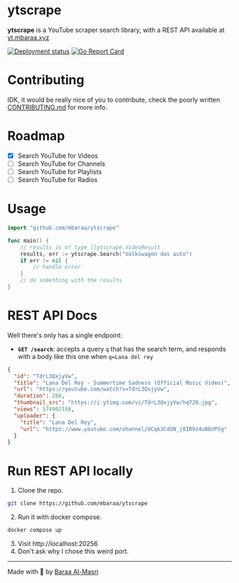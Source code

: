 # ytscrape

**ytscrape** is a YouTube scraper search library, with a REST API available at [yt.mbaraa.xyz](https://yt.mbaraa.xyz)

[![Deployment status](https://github.com/mbaraa/ytscrape/actions/workflows/rex-deploy.yml/badge.svg)](https://github.com/mbaraa/ytscrape/actions/workflows/rex-deploy.yml)
[![Go Report Card](https://goreportcard.com/badge/github.com/mbaraa/ytscrape)](https://goreportcard.com/report/github.com/mbaraa/ytscrape)

# Contributing

IDK, it would be really nice of you to contribute, check the poorly written [CONTRIBUTING.md](/CONTRIBUTING.md) for more info.

# Roadmap

- [x] Search YouTube for Videos
- [ ] Search YouTube for Channels
- [ ] Search YouTube for Playlists
- [ ] Search YouTube for Radios

# Usage

```go
import "github.com/mbaraa/ytscrape"

func main() {
    // results is of type []ytscrape.VideoResult
    results, err := ytscrape.Search("Volkswagon das auto")
    if err != nil {
        // handle error
    }
    // do something with the results
}
```

# REST API Docs

Well there's only has a single endpoint:

- **`GET /search`**: accepts a query `q` that has the search term, and responds with a body like this one when `q=Lana del rey`

```json
{
  "id": "TdrL3QxjyVw",
  "title": "Lana Del Rey - Summertime Sadness (Official Music Video)",
  "url": "https://youtube.com/watch?v=TdrL3QxjyVw",
  "duration": 266,
  "thumbnail_src": "https://i.ytimg.com/vi/TdrL3QxjyVw/hq720.jpg",
  "views": 574902158,
  "uploader": {
    "title": "Lana Del Rey",
    "url": "https://www.youtube.com/channel/UCqk3CdGN_j8IR9z4uBbVPSg"
  }
}
```

# Run REST API locally

1. Clone the repo.

```bash
git clone https://github.com/mbaraa/ytscrape
```

2. Run it with docker compose.

```bash
docker compose up
```

3. Visit http://localhost:20256
4. Don't ask why I chose this weird port.

---

Made with 🧉 by [Baraa Al-Masri](https://mbaraa.com)
